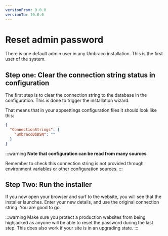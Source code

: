 ```yaml
---
versionFrom: 9.0.0
versionTo: 10.0.0
---
```


# Reset admin password

There is one default admin user in any Umbraco installation. This is the first user of the system.

## Step one: Clear the connection string status in configuration

The first step is to clear the connection string to the database in the configuration. This is done to trigger the installation wizard.

That means that in your appsettings configuration files it should look like this:

```json
{
  "ConnectionStrings": {
    "umbracoDbDSN": ""
  }
}
```

:::warning
**Note that configuration can be read from many sources**

Remember to check this connection string is not provided through environment variables or other configuration sources.
:::

## Step Two: Run the installer

If you now open your browser and surf to the website, you will see that the installer launches.
Enter your new details, and use the original connection string. You are good to go.

:::warning
Make sure you protect a production websites from being highjacked as anyone will be able to reset the password during the last step.
This does also work if your site is in an upgrading state.
:::
